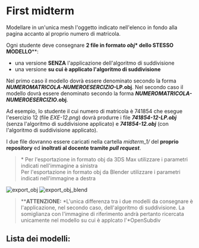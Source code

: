 # First midterm

Modellare in un'unica mesh l'oggetto indicato nell'elenco in fondo alla pagina accanto al proprio numero di matricola.

Ogni studente deve consegnare **2 file in formato _obj_\* dello STESSO MODELLO**\*\*:

- una versione **SENZA** l'applicazione dell'algoritmo di suddivisione
- una versione **su cui è applicato l'algoritmo di suddivisione**

Nel primo caso il modello dovrà essere denominato secondo la forma **_NUMEROMATRICOLA_-_NUMEROESERCIZIO_-LP.obj**.
Nel secondo caso il modello dovrà essere denominato secondo la forma **_NUMEROMATRICOLA-NUMEROESERCIZIO_.obj**.

Ad esempio, lo studente il cui numero di matricola è 741854 che esegue l'esercizio 12 (file *EXE-12.png*) 
dovrà produrre i file _**741854-12-LP.obj**_ (senza l'algoritmo 
di suddivisione applicato) e _**741854-12.obj**_ (con l'algoritmo di suddivisione applicato).

I due file dovranno essere caricati nella cartella *midterm_1/* del **proprio repository**
ed **inoltrati al docente tramite _pull request_**.

> \* Per l'esportazione in formato obj da 3DS Max utilizzare i parametri indicati nell'immagine a sinistra   
Per l'esportazione in formato obj da Blender utilizzare i parametri indicati nell'immagine a destra

![export_obj](https://github.com/strumet/modeling/raw/master/archive/obj_export.png) 
![export_obj_blend](https://github.com/strumet/modeling/raw/master/archive/obj_export_blend.png)

> \*\***ATTENZIONE:** *L'unica differenza tra i due modelli da consegnare è l'applicazione, nel secondo caso, 
dell'algoritmo di suddivisione. La somiglianza con l'immagine di riferimento andrà pertanto ricercata unicamente 
nel modello su cui è applcato l'*OpenSubdiv

## Lista dei modelli:
